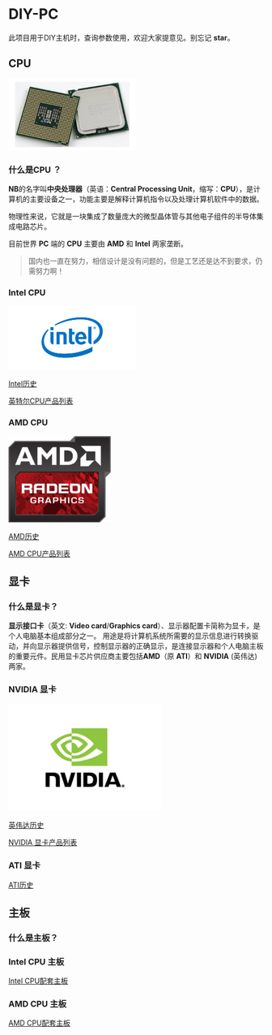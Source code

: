# DIY-PC

此项目用于DIY主机时，查询参数使用，欢迎大家提意见。别忘记 **star**。

## CPU 

<img src="./resource/image/cpu.jpg " width="50%" height="50%">

### 什么是CPU ？

**NB**的名字叫**中央处理器**（英语：**Central Processing Unit**，缩写：**CPU**），是计算机的主要设备之一，功能主要是解释计算机指令以及处理计算机软件中的数据。

物理性来说，它就是一块集成了数量庞大的微型晶体管与其他电子组件的半导体集成电路芯片。

目前世界 **PC** 端的 **CPU** 主要由 **AMD** 和 **Intel** 两家垄断。

> 国内也一直在努力，相信设计是没有问题的，但是工艺还是达不到要求，仍需努力啊！

### Intel CPU

<img src="./resource/logo/intel.png " width="50%" height="50%">

[Intel历史]()

[英特尔CPU产品列表](cpu/intel)

### AMD CPU

<img src="./resource/logo/amd.png" width="40%" height="40%">

[AMD历史]()

[AMD CPU产品列表](cpu/amd)

## 显卡

### 什么是显卡？

**显示接口卡**（英文: **Video card**/**Graphics card**）、显示器配置卡简称为显卡，是个人电脑基本组成部分之一。 用途是将计算机系统所需要的显示信息进行转换驱动，并向显示器提供信号，控制显示器的正确显示，是连接显示器和个人电脑主板的重要元件。民用显卡芯片供应商主要包括**AMD**（原 **ATI**）和 **NVIDIA** (英伟达)两家。

### NVIDIA 显卡

<img src="./resource/logo/nvidia.jpg" width="60%" height="60%">

[英伟达历史]()

[NVIDIA 显卡产品列表](gpu/nvidia)

### ATI 显卡

[ATI历史]()

## 主板

### 什么是主板？

### Intel CPU 主板

[Intel CPU配套主板](mainboard/intel)

### AMD CPU 主板

[AMD CPU配套主板](mainboard/amd)
